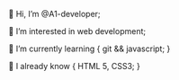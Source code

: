 👋 Hi, I’m @A1-developer;

👀 I’m interested in web development;

🌱 I’m currently learning {
      git && javascript;
      }
      
👾 I already know {
      HTML 5, CSS3;
      }
<!---
A1-developer/A1-developer is a ✨ special ✨ repository because its `README.md` (this file) appears on your GitHub profile.
You can click the Preview link to take a look at your changes.
--->
